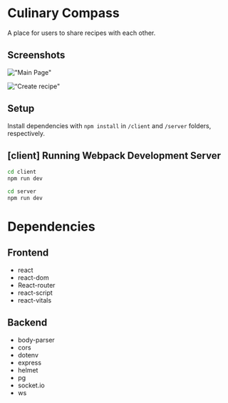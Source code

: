 # Culinary Compass

A place for users to share recipes with each other.

## Screenshots

!["Main Page"](https://github.com/uprajapa/culinary-compass/blob/main/client/docs/Culinary%20Compass%20Main%20Page.png?raw=true)

![“Create recipe"](https://github.com/uprajapa/culinary-compass/blob/main/client/docs/Culinary%20Compass%20New%20Recipe.png?raw=true)

## Setup

Install dependencies with `npm install` in `/client` and `/server` folders, respectively.

## [client] Running Webpack Development Server

```sh
cd client
npm run dev
```

```sh
cd server
npm run dev
```

# Dependencies

## Frontend

- react
- react-dom
- React-router
- react-script
- react-vitals

## Backend

- body-parser
- cors
- dotenv
- express
- helmet
- pg
- socket.io
- ws
